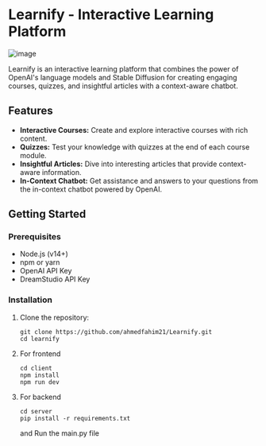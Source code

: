 # Learnify - Interactive Learning Platform

![image](https://github.com/ahmedfahim21/Learnify/assets/99824146/c478f78a-2261-4811-9b3d-f89dbcf45f8e)


Learnify is an interactive learning platform that combines the power of OpenAI's language models and Stable Diffusion for creating engaging courses, quizzes, and insightful articles with a context-aware chatbot.

## Features

- **Interactive Courses:** Create and explore interactive courses with rich content.
- **Quizzes:** Test your knowledge with quizzes at the end of each course module.
- **Insightful Articles:** Dive into interesting articles that provide context-aware information.
- **In-Context Chatbot:** Get assistance and answers to your questions from the in-context chatbot powered by OpenAI.

## Getting Started

### Prerequisites

- Node.js (v14+)
- npm or yarn
- OpenAI API Key
- DreamStudio API Key

### Installation

1. Clone the repository:

   ```shell
   git clone https://github.com/ahmedfahim21/Learnify.git
   cd learnify
   ```

2. For frontend
   ```shell
   cd client
   npm install
   npm run dev
   ```

3. For backend
   ```shell
   cd server
   pip install -r requirements.txt
   ```
   and Run the main.py file

